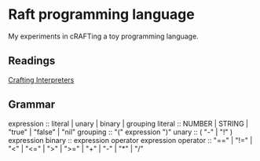 # Raft programming language

My experiments in cRAFTing a toy programming language.

## Readings

[Crafting Interpreters](craftinginterpreters.com)

## Grammar

expression :: literal | unary | binary | grouping
literal    :: NUMBER | STRING | "true" | "false" | "nil"
grouping   :: "(" expression ")"
unary      :: ( "-" | "!" ) expression
binary     :: expression operator expression
operator   :: "==" | "!=" | "<" | "<=" | ">" | ">=" | "+" | "-" | "*" | "/"
